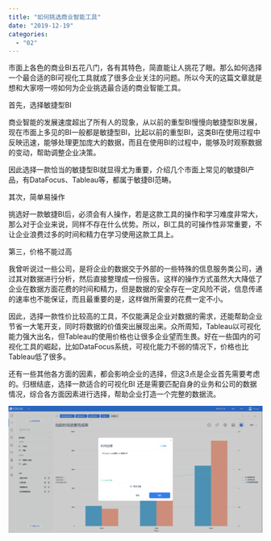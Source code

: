 ```yaml
---
title: "如何挑选商业智能工具"
date: "2019-12-19"
categories: 
  - "02"
---
```


市面上各色的商业BI五花八门，各有其特色，简直能让人挑花了眼。那么如何选择一个最合适的BI可视化工具就成了很多企业关注的问题。所以今天的这篇文章就是想和大家唠一唠如何为企业挑选最合适的商业智能工具。

首先，选择敏捷型BI

商业智能的发展速度超出了所有人的现象，从以前的重型BI慢慢向敏捷型BI发展，现在市面上多见的BI一般都是敏捷型BI，比起以前的重型BI，这类BI在使用过程中反映迅速，能够处理更加庞大的数据，而且在使用BI的过程中，能够及时观察数据的变动，帮助调整企业决策。

因此选择一款恰当的敏捷型BI就显得尤为重要，介绍几个市面上常见的敏捷BI产品，有DataFocus、Tableau等，都属于敏捷BI范畴。

其次，简单易操作

挑选好一款敏捷BI后，必须会有人操作，若是这款工具的操作和学习难度非常大，那么对于企业来说，同样不存在什么优势。所以，BI工具的可操作性非常重要，不让企业浪费过多的时间和精力在学习使用这款工具上。

第三，价格不能过高

我曾听说过一些公司，是将企业的数据交于外部的一些特殊的信息服务类公司，通过其对数据进行分析，然后直接整理成一份报告。这样的操作方式虽然大大降低了企业在数据方面花费的时间和精力，但是数据的安全存在一定风险不说，信息传递的速率也不能保证，而且最重要的是，这样做所需要的花费一定不小。

因此，选择一款性价比较高的工具，不仅能满足企业对数据的需求，还能帮助企业节省一大笔开支，同时将数据的价值突出展现出来。众所周知，Tableau以可视化能力强大出名，但Tableau的使用价格也让很多企业望而生畏。好在一些国内的可视化工具的崛起，比如DataFocus系统，可视化能力不弱的情况下，价格也比Tableau低了很多。

还有一些其他各方面的因素，都会影响企业的选择，但这3点是企业首先需要考虑的。归根结底，选择一款适合的可视化BI 还是需要匹配自身的业务和公司的数据情况，综合各方面因素进行选择，帮助企业打造一个完整的数据流。

![](images/word-image-75.png)
